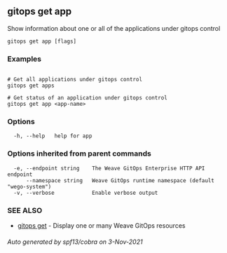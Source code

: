 ## gitops get app

Show information about one or all of the applications under gitops control

```
gitops get app [flags]
```

### Examples

```

# Get all applications under gitops control
gitops get apps

# Get status of an application under gitops control
gitops get app <app-name>

```

### Options

```
  -h, --help   help for app
```

### Options inherited from parent commands

```
  -e, --endpoint string    The Weave GitOps Enterprise HTTP API endpoint
      --namespace string   Weave GitOps runtime namespace (default "wego-system")
  -v, --verbose            Enable verbose output
```

### SEE ALSO

* [gitops get](gitops_get.md)	 - Display one or many Weave GitOps resources

###### Auto generated by spf13/cobra on 3-Nov-2021
